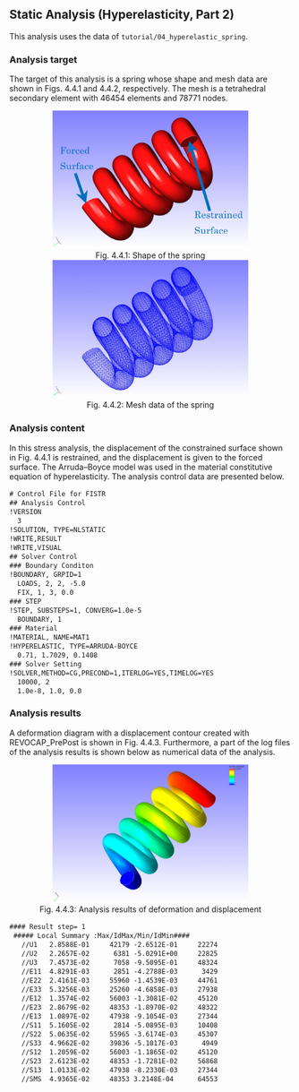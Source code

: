 ## Static Analysis (Hyperelasticity, Part 2)

This analysis uses the data of `tutorial/04_hyperelastic_spring`.

### Analysis target

The target of this analysis is a spring whose shape and mesh data are shown in Figs. 4.4.1 and 4.4.2, respectively. The mesh is a tetrahedral secondary element with 46454 elements and 78771 nodes.

<div style="text-align: center;">
<img src="./media/tutorial04_01.png" width="350px"><br>
Fig. 4.4.1: Shape of the spring
</div>

<div style="text-align: center;">
<img src="./media/tutorial04_02.png" width="350px"><br>
Fig. 4.4.2: Mesh data of the spring
</div>

### Analysis content

In this stress analysis, the displacement of the constrained surface shown in Fig. 4.4.1 is restrained, and the displacement is given to the forced surface. The Arruda–Boyce model was used in the material constitutive equation of hyperelasticity. The analysis control data are presented below.

```
# Control File for FISTR
## Analysis Control
!VERSION
  3
!SOLUTION, TYPE=NLSTATIC
!WRITE,RESULT
!WRITE,VISUAL
## Solver Control
### Boundary Conditon
!BOUNDARY, GRPID=1
  LOADS, 2, 2, -5.0
  FIX, 1, 3, 0.0
### STEP
!STEP, SUBSTEPS=1, CONVERG=1.0e-5
  BOUNDARY, 1
### Material
!MATERIAL, NAME=MAT1
!HYPERELASTIC, TYPE=ARRUDA-BOYCE
  0.71, 1.7029, 0.1408
### Solver Setting
!SOLVER,METHOD=CG,PRECOND=1,ITERLOG=YES,TIMELOG=YES
  10000, 2
  1.0e-8, 1.0, 0.0
```

### Analysis results

A deformation diagram with a displacement contour created with REVOCAP_PrePost is shown in Fig. 4.4.3. Furthermore, a part of the log files of the analysis results is shown below as numerical data of the analysis.

<div style="text-align: center;">
<img src="./media/tutorial04_03.png" width="350px"><br>
Fig. 4.4.3: Analysis results of deformation and displacement
</div>

```
#### Result step= 1
 ##### Local Summary :Max/IdMax/Min/IdMin####
   //U1   2.8588E-01     42179 -2.6512E-01     22274
   //U2   2.2657E-02      6381 -5.0291E+00     22825
   //U3   7.4573E-02      7058 -9.5095E-01     48324
   //E11  4.8291E-03      2851 -4.2788E-03      3429
   //E22  2.4161E-03     55960 -1.4539E-03     44761
   //E33  5.3256E-03     25260 -4.6858E-03     27938
   //E12  1.3574E-02     56003 -1.3081E-02     45120
   //E23  2.8679E-02     48353 -1.8970E-02     48322
   //E13  1.0897E-02     47938 -9.1054E-03     27344
   //S11  5.1605E-02      2814 -5.0895E-03     10408
   //S22  5.0635E-02     55965 -3.6174E-03     45307
   //S33  4.9662E-02     39836 -5.1017E-03      4949
   //S12  1.2059E-02     56003 -1.1865E-02     45120
   //S23  2.6123E-02     48353 -1.7281E-02     56868
   //S13  1.0133E-02     47938 -8.2330E-03     27344
   //SMS  4.9365E-02     48353 3.2148E-04      64553
```


